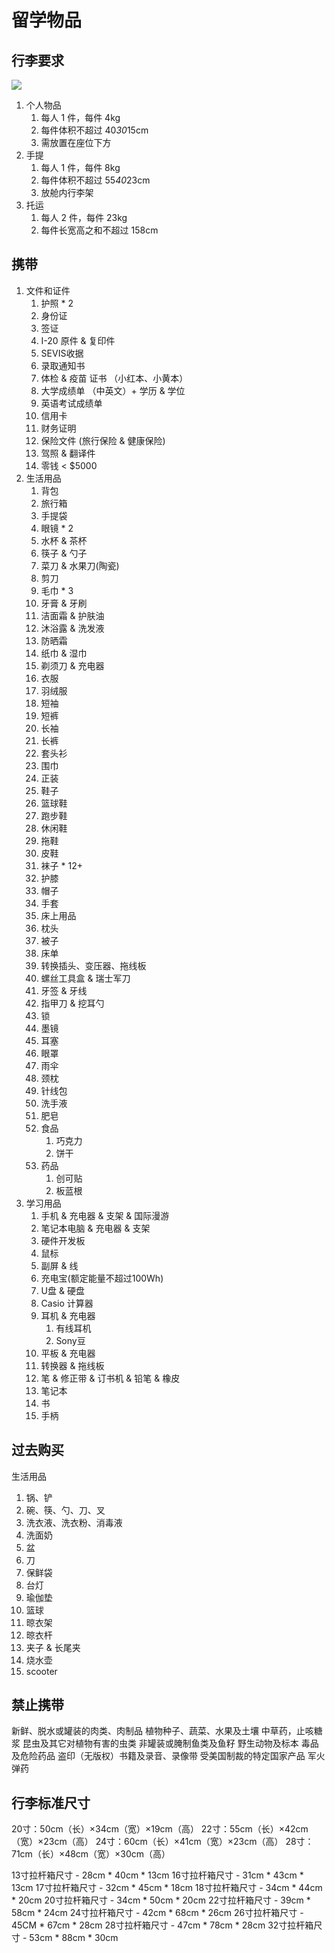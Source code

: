 # 留学物品



## 行李要求

![](Pics/suitcase001.png)

1. 个人物品
   1. 每人 1 件，每件 4kg
   2. 每件体积不超过 40*30*15cm
   3. 需放置在座位下方
2. 手提
   1. 每人 1 件，每件 8kg
   2. 每件体积不超过 55*40*23cm
   3. 放舱内行李架
3. 托运
   1. 每人 2 件，每件 23kg
   2. 每件长宽高之和不超过 158cm


## 携带

1. 文件和证件
   1. 护照 * 2
   2. 身份证
   3. 签证
   4. I-20 原件 & 复印件
   5. SEVIS收据
   6. 录取通知书
   7. 体检 & 疫苗 证书 （小红本、小黄本）
   8. 大学成绩单 （中英文）+ 学历 & 学位
   9. 英语考试成绩单
   10. 信用卡
   11. 财务证明
   12. 保险文件 (旅行保险 & 健康保险)
   13. 驾照 & 翻译件
   13. 零钱 < $5000
2. 生活用品
   1. 背包
   2. 旅行箱
   3. 手提袋
   4. 眼镜 * 2
   5. 水杯 & 茶杯
   6. 筷子 & 勺子
   7. 菜刀 & 水果刀(陶瓷)
   8. 剪刀
   9. 毛巾 * 3
   10. 牙膏 & 牙刷
   11. 洁面霜 & 护肤油
   12. 沐浴露 & 洗发液
   13. 防晒霜
   14. 纸巾 & 湿巾
   15. 剃须刀 & 充电器
   16. 衣服
      1. 羽绒服
      2. 短袖
      3. 短裤
      4. 长袖
      5. 长裤
      6. 套头衫
      7. 围巾
      8. 正装
   17. 鞋子
      1. 篮球鞋
      2. 跑步鞋
      3. 休闲鞋
      4. 拖鞋
      5. 皮鞋
   18. 袜子 * 12+
   19. 护膝
   20. 帽子
   21. 手套
   22. 床上用品
      1. 枕头
      2. 被子
      3. 床单
   23. 转换插头、变压器、拖线板
   24. 螺丝工具盒 & 瑞士军刀
   25. 牙签 & 牙线
   26. 指甲刀 & 挖耳勺
   27. 锁
   28. 墨镜
   29. 耳塞
   30. 眼罩
   31. 雨伞
   32. 颈枕
   33. 针线包
   34. 洗手液
   35. 肥皂
   36. 食品
       1. 巧克力
       2. 饼干
   37. 药品
       1. 创可贴
       2. 板蓝根
3. 学习用品
   1. 手机 & 充电器 & 支架 & 国际漫游
   2. 笔记本电脑 & 充电器 & 支架
   3. 硬件开发板
   4. 鼠标
   5. 副屏 & 线
   6. 充电宝(额定能量不超过100Wh)
   7. U盘 & 硬盘
   8. Casio 计算器
   9. 耳机 & 充电器
      1. 有线耳机
      2. Sony豆
   10. 平板 & 充电器
   11. 转换器 & 拖线板
   12. 笔 & 修正带 & 订书机 & 铅笔 & 橡皮
   13. 笔记本
   14. 书
   15. 手柄


## 过去购买

生活用品
1. 锅、铲
2. 碗、筷、勺、刀、叉
3. 洗衣液、洗衣粉、消毒液
4. 洗面奶
5. 盆
6. 刀
7. 保鲜袋
8. 台灯
9. 瑜伽垫
10. 篮球
11. 晾衣架
12. 晾衣杆
13. 夹子 & 长尾夹
14. 烧水壶
15. scooter


## 禁止携带

新鲜、脱水或罐装的肉类、肉制品
植物种子、蔬菜、水果及土壤
中草药，止咳糖浆
昆虫及其它对植物有害的虫类
非罐装或腌制鱼类及鱼籽
野生动物及标本
毒品及危险药品
盗印（无版权）书籍及录音、录像带
受美国制裁的特定国家产品
军火弹药

## 行李标准尺寸

20寸：50cm（长）×34cm（宽）×19cm（高）
22寸：55cm（长）×42cm（宽）×23cm（高）
24寸：60cm（长）×41cm（宽）×23cm（高）
28寸：71cm（长）×48cm（宽）×30cm（高）

13寸拉杆箱尺寸 - 28cm * 40cm * 13cm
16寸拉杆箱尺寸 - 31cm * 43cm * 13cm
17寸拉杆箱尺寸 - 32cm * 45cm * 18cm
18寸拉杆箱尺寸 - 34cm * 44cm * 20cm
20寸拉杆箱尺寸 - 34cm * 50cm * 20cm
22寸拉杆箱尺寸 - 39cm * 58cm * 24cm
24寸拉杆箱尺寸 - 42cm * 68cm * 26cm
26寸拉杆箱尺寸 - 45CM * 67cm * 28cm
28寸拉杆箱尺寸 - 47cm * 78cm * 28cm
32寸拉杆箱尺寸 - 53cm * 88cm * 30cm